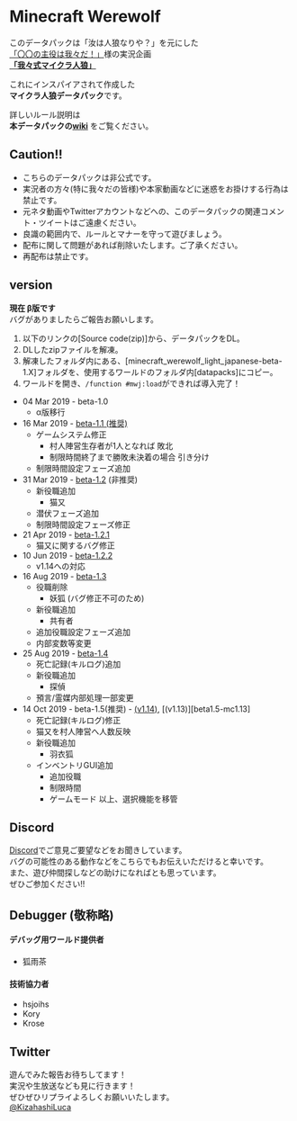 # Minecraft Werewolf

このデータパックは「汝は人狼なりや？」を元にした   
[「〇〇の主役は我々だ！」][1]様の実況企画   
**[「我々式マイクラ人狼」][2]**

これにインスパイアされて作成した  
**マイクラ人狼データパック**です。

詳しいルール説明は  
**本データパックの[wiki][4]**
をご覧ください。

## Caution!!
 - こちらのデータパックは非公式です。
 - 実況者の方々(特に我々だの皆様)や本家動画などに迷惑をお掛けする行為は禁止です。
 - 元ネタ動画やTwitterアカウントなどへの、このデータパックの関連コメント・ツイートはご遠慮ください。
 - 良識の範囲内で、ルールとマナーを守って遊びましょう。
 - 配布に関して問題があれば削除いたします。ご了承ください。
 - 再配布は禁止です。

## version
**現在 β版です**   
バグがありましたらご報告お願いします。

 1. 以下のリンクの[Source code(zip)]から、データパックをDL。
 2. DLしたzipファイルを解凍。
 3. 解凍したフォルダ内にある、[minecraft_werewolf_light_japanese-beta-1.X]フォルダを、使用するワールドのフォルダ内[datapacks]にコピー。
 4. ワールドを開き、`/function #mwj:load`ができれば導入完了！

 - 04 Mar 2019 - beta-1.0
   - α版移行
 - 16 Mar 2019 - [beta-1.1 (推奨)][beta1.1]
   - ゲームシステム修正
     - 村人陣営生存者が1人となれば 敗北
     - 制限時間終了まで勝敗未決着の場合 引き分け
   - 制限時間設定フェーズ追加
 - 31 Mar 2019 - [beta-1.2][beta1.2] (非推奨)
   - 新役職追加
     - 猫又
   - 潜伏フェーズ追加
   - 制限時間設定フェーズ修正
 - 21 Apr 2019 - [beta-1.2.1][beta1.2.1]
   - 猫又に関するバグ修正
 - 10 Jun 2019 - [beta-1.2.2][beta1.2.2]
   - v1.14への対応
 - 16 Aug 2019 - [beta-1.3][beta1.3]
   - 役職削除
     - 妖狐 (バグ修正不可のため)
   - 新役職追加
     - 共有者
   - 追加役職設定フェーズ追加
   - 内部変数等変更
 - 25 Aug 2019 - [beta-1.4][beta1.4]
   - 死亡記録(キルログ)追加
   - 新役職追加
     - 探偵
   - 預言/霊媒内部処理一部変更
 - 14 Oct 2019 - beta-1.5(推奨) - [(v1.14)][beta1.5], [(v1.13)][beta1.5-mc1.13]
   - 死亡記録(キルログ)修正
   - 猫又を村人陣営へ人数反映
   - 新役職追加
     - 羽衣狐
   - インベントリGUI追加
     - 追加役職
     - 制限時間
     - ゲームモード
     以上、選択機能を移管

## Discord
[Discord][5]でご意見ご要望などをお聞きしています。   
バグの可能性のある動作などをこちらでもお伝えいただけると幸いです。   
また、遊び仲間探しなどの助けになればとも思っています。   
ぜひご参加ください!!

## Debugger (敬称略)
#### デバッグ用ワールド提供者
 - 狐雨茶
#### 技術協力者
 - hsjoihs
 - Kory
 - Krose

## Twitter
 遊んでみた報告お待ちしてます！   
 実況や生放送なども見に行きます！   
 ぜひぜひリプライよろしくお願いいたします。   
 [@KizahashiLuca][twitter]

[1]:https://www.youtube.com/channel/UCIZzHNbzlIskx3TxGznRyYg
[2]:https://youtu.be/X9nXLUE6ZIY
[3]:https://dic.nicovideo.jp/id/5501981
[4]:https://github.com/KizahashiLuca/minecraft_werewolf_light_japanese/wiki
[5]:https://discord.gg/ryNDGhU
[beta1.1]:https://github.com/KizahashiLuca/minecraft_werewolf_light_japanese/releases/tag/beta-1.1
[beta1.2]:https://github.com/KizahashiLuca/minecraft_werewolf_light_japanese/releases/tag/beta-1.2
[beta1.2.1]:https://github.com/KizahashiLuca/minecraft_werewolf_light_japanese/releases/tag/beta-1.2.1
[beta1.2.2]:https://github.com/KizahashiLuca/minecraft_werewolf_light_japanese/releases/tag/beta-1.2.2
[beta1.3]:https://github.com/KizahashiLuca/minecraft_werewolf_light_japanese/releases/tag/beta-1.3
[beta1.4]:https://github.com/KizahashiLuca/minecraft_werewolf_light_japanese/releases/tag/beta-1.4
[beta1.5]:https://github.com/KizahashiLuca/minecraft_werewolf_light_japanese/releases/tag/beta-1.5
[twitter]:https://www.twitter.com/KizahashiLuca
